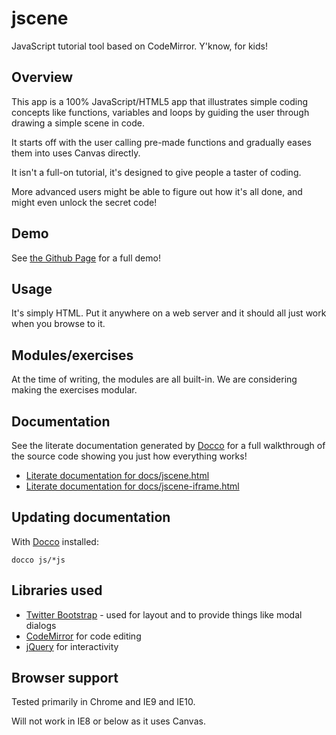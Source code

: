 jscene
======

JavaScript tutorial tool based on CodeMirror. Y'know, for kids!

Overview
--------

This app is a 100% JavaScript/HTML5 app that illustrates simple coding concepts
like functions, variables and loops by guiding the user through drawing a simple
scene in code.

It starts off with the user calling pre-made functions and gradually eases them
into uses Canvas directly.

It isn't a full-on tutorial, it's designed to give people a taster of coding.

More advanced users might be able to figure out how it's all done, and might even
unlock the secret code!

Demo
----

See [the Github Page](http://boxuk.github.com/jscene/) for a full demo!

Usage
-----

It's simply HTML. Put it anywhere on a web server and it should all just work
when you browse to it.

Modules/exercises
-----------------

At the time of writing, the modules are all built-in. We are considering making the exercises modular.

Documentation
-------------

See the literate documentation generated by [Docco](http://jashkenas.github.com/docco/) for a full walkthrough of the source code showing you just how everything works!

* [Literate documentation for docs/jscene.html](http://boxuk.github.com/jscene/docs/jscene.html)
* [Literate documentation for docs/jscene-iframe.html](http://boxuk.github.com/jscene/docs/jscene-iframe.html)

Updating documentation
----------------------

With [Docco](http://jashkenas.github.com/docco/) installed:

    docco js/*js

Libraries used
--------------

 * [Twitter Bootstrap](http://twitter.github.com/bootstrap/) - used for layout and to provide things like modal dialogs
 * [CodeMirror](http://codemirror.net/) for code editing
 * [jQuery](http://jquery.com/) for interactivity

Browser support
---------------

Tested primarily in Chrome and IE9 and IE10.

Will not work in IE8 or below as it uses Canvas.
